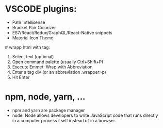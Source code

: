 # VSCODE plugins:

* Path Intellisense
* Bracket Pair Colorizer
* ES7/React/Redux/GraphQL/React-Native snippets
* Material Icon Theme


# wrapp html with tag:

1. Select text (optional)
2. Open command palette (usually Ctrl+Shift+P)
3. Execute Emmet: Wrap with Abbreviation
4. Enter a tag div (or an abbreviation .wrapper>p)
5. Hit Enter


# npm, node, yarn, ...
* npm and yarn are package manager
* node: Node allows developers to write JavaScript code that runs directly in a computer process itself instead of in a browser.

